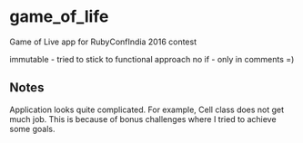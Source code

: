 # game_of_life
Game of Live app for RubyConfIndia 2016 contest

immutable - tried to stick to functional approach
no if - only in comments =)

## Notes
Application looks quite complicated. For example, Cell class does not get much job. This is because of bonus challenges where I tried to achieve some goals.

